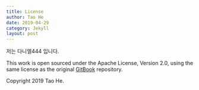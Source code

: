 ```yaml
---
title: License
author: Tao He
date: 2019-04-29
category: Jekyll
layout: post
---
```


저는 다니엘444 입니다.  

This work is open sourced under the Apache License, Version 2.0, using the
same license as the original [GitBook](https://github.com/GitbookIO/gitbook) repository.

Copyright 2019 Tao He.

